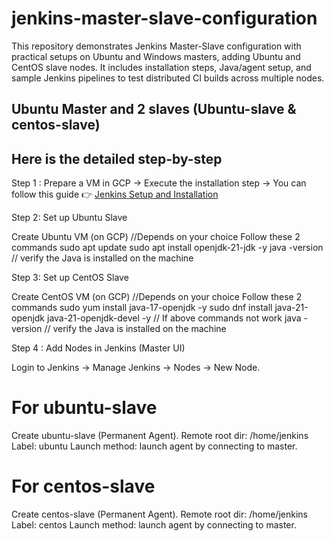# jenkins-master-slave-configuration
This repository demonstrates Jenkins Master-Slave configuration with practical setups on Ubuntu and Windows masters, adding Ubuntu and CentOS slave nodes. It includes installation steps, Java/agent setup, and sample Jenkins pipelines to test distributed CI builds across multiple nodes.

## Ubuntu Master and 2 slaves (Ubuntu-slave & centos-slave)

## Here is the detailed step-by-step 

Step 1 : Prepare a VM in GCP -> Execute the installation step -> You can follow this guide 👉 [Jenkins Setup and Installation](https://github.com/Mahadhav1999/jenkins-setup-and-installation)

Step 2: Set up Ubuntu Slave

Create Ubuntu VM (on GCP) //Depends on your choice
Follow these 2 commands
sudo apt update
sudo apt install openjdk-21-jdk -y
java -version // verify the Java is installed on the machine

Step 3: Set up CentOS Slave

Create CentOS VM (on GCP)  //Depends on your choice
Follow these 2 commands
sudo yum install java-17-openjdk -y 
sudo dnf install java-21-openjdk java-21-openjdk-devel -y // If above commands not work
java -version // verify the Java is installed on the machine

Step 4 : Add Nodes in Jenkins (Master UI)

Login to Jenkins → Manage Jenkins → Nodes → New Node.

# For ubuntu-slave
Create ubuntu-slave (Permanent Agent).
Remote root dir: /home/jenkins
Label: ubuntu
Launch method: launch agent by connecting to master.

# For centos-slave 
Create centos-slave (Permanent Agent).
Remote root dir: /home/jenkins
Label: centos
Launch method: launch agent by connecting to master.


